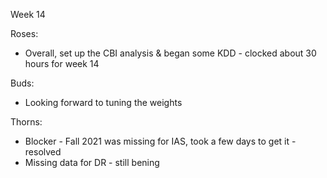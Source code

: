 Week 14

Roses:
* Overall, set up the CBI analysis & began some KDD - clocked about 30 hours for week 14

Buds:
* Looking forward to tuning the weights

Thorns:
* Blocker - Fall 2021 was missing for IAS, took a few days to get it - resolved
* Missing data for DR - still bening